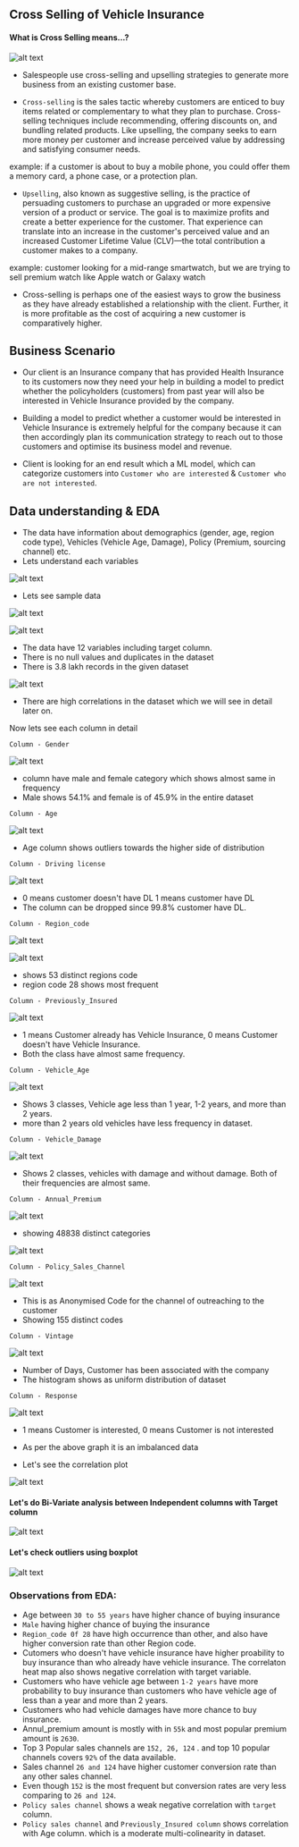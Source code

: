 
## Cross Selling of Vehicle Insurance

#### What is Cross Selling means...?

![alt text](https://github.com/sudheeshe/Cross_Selling/blob/main/Images_for_readme/1_.png?raw=true)


- Salespeople use cross-selling and upselling strategies to generate more business from an existing customer base.

- `Cross-selling` is the sales tactic whereby customers are enticed to buy items related or complementary to what they plan to purchase. 
   Cross-selling techniques include recommending, offering discounts on, and bundling related products. 
   Like upselling, the company seeks to earn more money per customer and increase perceived value by addressing and satisfying consumer needs. 

example: if a customer is about to buy a mobile phone, you could offer them a memory card, a phone case, or a protection plan.

- `Upselling`, also known as suggestive selling, is the practice of persuading customers to purchase an upgraded or more expensive version of a product or service. 
  The goal is to maximize profits and create a better experience for the customer. 
  That experience can translate into an increase in the customer's perceived value and an increased Customer Lifetime Value (CLV)—the total contribution a customer makes to a company.

example: customer looking for a mid-range smartwatch, but we are trying to sell premium watch like Apple watch or Galaxy watch
- Cross-selling is perhaps one of the easiest ways to grow the business as they have already established a relationship with the client. Further, it is more profitable as the cost of acquiring a new customer is comparatively higher.

## Business Scenario

- Our client is an Insurance company that has provided Health Insurance to its customers now they need your help in building a model to predict whether the policyholders (customers) from past year will also be interested in Vehicle Insurance provided by the company.

- Building a model to predict whether a customer would be interested in Vehicle Insurance is extremely helpful for the company because it can then accordingly plan its communication strategy to reach out to those customers and optimise its business model and revenue.

- Client is looking for an end result which a ML model, which can categorize customers into `Customer who are interested` & `Customer who are not interested`.

## Data understanding & EDA

- The data have  information about demographics (gender, age, region code type), Vehicles (Vehicle Age, Damage), Policy (Premium, sourcing channel) etc.
- Lets understand each variables

![alt text](https://github.com/sudheeshe/Cross_Selling/blob/main/Images_for_readme/2_.png?raw=true)


- Lets see sample data

![alt text](https://github.com/sudheeshe/Cross_Selling/blob/main/Images_for_readme/3_.png?raw=true)

![alt text](https://github.com/sudheeshe/Cross_Selling/blob/main/Images_for_readme/4_.png?raw=true)

- The data have 12 variables including target column.
- There is no null values and duplicates in the dataset
- There is 3.8 lakh records in the given dataset

![alt text](https://github.com/sudheeshe/Cross_Selling/blob/main/Images_for_readme/5_.png?raw=true)

- There are high correlations in the dataset which we will see in detail later on.

Now lets see each column in detail

`Column - Gender`

![alt text](https://github.com/sudheeshe/Cross_Selling/blob/main/Images_for_readme/6_.png?raw=true)

- column have male and female category which shows almost same in frequency
- Male shows 54.1% and female is of 45.9% in the entire dataset


`Column - Age`

![alt text](https://github.com/sudheeshe/Cross_Selling/blob/main/Images_for_readme/7_.png?raw=true)

- Age column shows outliers towards the higher side of distribution

`Column - Driving license`

![alt text](https://github.com/sudheeshe/Cross_Selling/blob/main/Images_for_readme/8_.png?raw=true)

- 0 means customer doesn't have DL 1 means customer have DL
- The column can be dropped since 99.8% customer have DL.


`Column - Region_code`

![alt text](https://github.com/sudheeshe/Cross_Selling/blob/main/Images_for_readme/9_.png?raw=true)

![alt text](https://github.com/sudheeshe/Cross_Selling/blob/main/Images_for_readme/10_.png?raw=true)

- shows 53 distinct regions code
- region code 28 shows most frequent

`Column - Previously_Insured`

![alt text](https://github.com/sudheeshe/Cross_Selling/blob/main/Images_for_readme/11_.png?raw=true)

- 1 means Customer already has Vehicle Insurance, 0 means Customer doesn't have Vehicle Insurance.
- Both the class have almost same frequency.

`Column - Vehicle_Age`

![alt text](https://github.com/sudheeshe/Cross_Selling/blob/main/Images_for_readme/12_.png?raw=true)

- Shows 3 classes, Vehicle age less than 1 year, 1-2 years, and more than 2 years.
- more than 2 years old vehicles have less frequency in dataset.

`Column - Vehicle_Damage`

![alt text](https://github.com/sudheeshe/Cross_Selling/blob/main/Images_for_readme/13_.png?raw=true)

- Shows 2 classes, vehicles with damage and without damage. Both of their frequencies are almost same.

`Column - Annual_Premium`

![alt text](https://github.com/sudheeshe/Cross_Selling/blob/main/Images_for_readme/14_.png?raw=true)

- showing 48838 distinct categories

![alt text](https://github.com/sudheeshe/Cross_Selling/blob/main/Images_for_readme/15_.png?raw=true)

`Column - Policy_Sales_Channel`

![alt text](https://github.com/sudheeshe/Cross_Selling/blob/main/Images_for_readme/16_.png?raw=true)

- This is as Anonymised Code for the channel of outreaching to the customer
- Showing 155 distinct codes 

`Column - Vintage`

![alt text](https://github.com/sudheeshe/Cross_Selling/blob/main/Images_for_readme/17_.png?raw=true)

- Number of Days, Customer has been associated with the company
- The histogram shows as uniform distribution of dataset

`Column - Response`

![alt text](https://github.com/sudheeshe/Cross_Selling/blob/main/Images_for_readme/18_.png?raw=true)

- 1 means Customer is interested, 0 means Customer is not interested
- As per the above graph it is an imbalanced data

- Let's see the correlation plot

![alt text](https://github.com/sudheeshe/Cross_Selling/blob/main/Images_for_readme/19_.png?raw=true)


#### Let's do Bi-Variate analysis between Independent columns with Target column

![alt text](https://github.com/sudheeshe/Cross_Selling/blob/main/Images_for_readme/20_.jpg?raw=true)

#### Let's check outliers using boxplot

![alt text](https://github.com/sudheeshe/Cross_Selling/blob/main/Images_for_readme/21_.png?raw=true)


### Observations from EDA:
- Age between `30 to 55 years` have higher chance of buying insurance
- `Male` having higher chance of buying the insurance
- `Region_code 0f 28` have high occurrence than other, and also have higher conversion rate than other Region code.
- Cutomers who doesn't have vehicle insurance have higher proability to buy insurance than who already have vehicle insurance. The correlaton heat map also shows negative correlation with target variable.
- Customers who have vehicle age between `1-2 years` have more probability to buy insurance than customers who have vehicle age of less than a year and more than 2 years.
- Customers who had vehicle damages have more chance to buy insurance.
- Annul_premium amount is mostly with in `55k` and most popular premium amount is `2630`.
- Top 3 Popular sales channels are `152, 26, 124` . and top 10 popular channels covers `92%` of the data available.
- Sales channel `26 and 124` have higher customer conversion rate than any other sales channel.
- Even though `152` is the most frequent but conversion rates are very less comparing to `26 and 124`.
- `Policy sales channel` shows a weak negative correlation with `target` column.
- `Policy sales channel` and  `Previously_Insured column` shows correlation with Age column. which is a moderate multi-colinearity in dataset.

